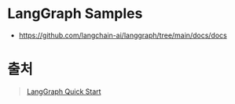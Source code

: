 # LangGraph Samples 

- https://github.com/langchain-ai/langgraph/tree/main/docs/docs 


# 출처 

> [LangGraph Quick Start](https://langchain-ai.github.io/langgraph/tutorials/introduction/#part-1-build-a-basic-chatbot)